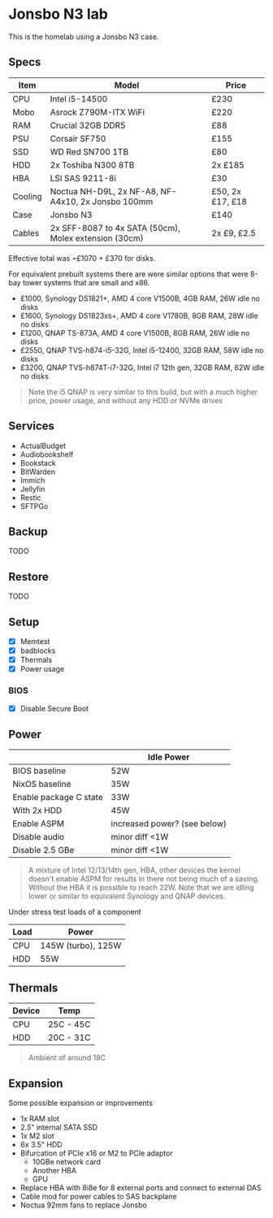 <!--
SPDX-FileCopyrightText: Andrew Hayzen <ahayzen@gmail.com>

SPDX-License-Identifier: MPL-2.0
-->

# Jonsbo N3 lab

This is the homelab using a Jonsbo N3 case.

## Specs

| Item | Model | Price |
|------|-------|-------|
| CPU | Intel i5-14500 | £230 |
| Mobo | Asrock Z790M-ITX WiFi | £220 |
| RAM | Crucial 32GB DDR5 | £88 |
| PSU | Corsair SF750 | £155 |
| SSD | WD Red SN700 1TB | £80 |
| HDD | 2x Toshiba N300 8TB | 2x £185 |
| HBA | LSI SAS 9211-8i | £30 |
| Cooling | Noctua NH-D9L, 2x NF-A8, NF-A4x10, 2x Jonsbo 100mm | £50, 2x £17, £18 |
| Case | Jonsbo N3 | £140 |
| Cables | 2x SFF-8087 to 4x SATA (50cm), Molex extension (30cm) | 2x £9, £2.5 |

Effective total was ~£1070 + £370 for disks.

For equivalent prebuilt systems there are were similar options that were
8-bay tower systems that are small and x86.

  - £1000, Synology DS1821+, AMD 4 core V1500B, 4GB RAM, 26W idle no disks
  - £1600, Synology DS1823xs+, AMD 4 core V1780B, 8GB RAM, 28W idle no disks
  - £1200, QNAP TS-873A, AMD 4 core V1500B, 8GB RAM, 26W idle no disks
  - £2550, QNAP TVS-h874-i5-32G, Intel i5-12400, 32GB RAM, 58W idle no disks
  - £3200, QNAP TVS-h874T-i7-32G, Intel i7 12th gen, 32GB RAM, 62W idle no disks

> Note the i5 QNAP is very similar to this build, but with a much higher price, power usage, and without any HDD or NVMe drives

## Services

  - ActualBudget
  - Audiobookshelf
  - Bookstack
  - BitWarden
  - Immich
  - Jellyfin
  - Restic
  - SFTPGo

## Backup

TODO

## Restore

TODO

## Setup

  - [x] Memtest
  - [x] badblocks
  - [x] Thermals
  - [x] Power usage

### BIOS

  - [x] Disable Secure Boot

## Power

|  | Idle Power |
|--|------------|
| BIOS baseline | 52W |
| NixOS baseline | 35W |
| Enable package C state | 33W |
| With 2x HDD | 45W |
| Enable ASPM | increased power? (see below) |
| Disable audio | minor diff <1W |
| Disable 2.5 GBe | minor diff <1W |

> A mixture of Intel 12/13/14th gen, HBA, other devices the kernel doesn't enable ASPM for results
in there not being much of a saving. Without the HBA it is possible to reach 22W.
Note that we are idling lower or similar to equivalent Synology and QNAP devices.

Under stress test loads of a component

| Load | Power |
|------|-------|
| CPU | 145W (turbo), 125W |
| HDD | 55W |

## Thermals

| Device | Temp |
|--------|------|
| CPU | 25C - 45C |
| HDD | 20C - 31C |

> Ambient of around 18C

## Expansion

Some possible expansion or improvements

  - 1x RAM slot
  - 2.5" internal SATA SSD
  - 1x M2 slot
  - 6x 3.5" HDD
  - Bifurcation of PCIe x16 or M2 to PCIe adaptor
    - 10GBe network card
    - Another HBA
    - GPU
  - Replace HBA with 8i8e for 8 external ports and connect to external DAS
  - Cable mod for power cables to SAS backplane
  - Noctua 92mm fans to replace Jonsbo
